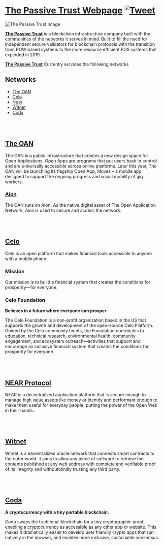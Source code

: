 # [The Passive Trust Webpage](https://thepassivetrust.com) [![Tweet](https://img.shields.io/twitter/url/http/shields.io.svg?style=social&logo=twitter)](https://twitter.com/thepassivetrust)





![The Passive Trust Image](https://i.imgur.com/WsdnOP3.png)

**[The Passive Trust](https://thepassivetrust.com)** is a blockchain infrastructure company built with the communities of the networks it serves in mind. Built to fill the need for independent secure validators for blockchain protocols with the transition from POW based systems to the more resource efficient POS systems that exploded in 2019.

**[The Passive Trust](https://thepassivetrust.com)** Currently services the following networks


## Networks

* [The OAN](#The-OAN)
* [Celo](#Celo-Protocol)
* [Near](#NEAR-Protocol)
* [Witnet](#Witnet)
* [Coda](#Coda)
<br /><br /><br /><br />




## [The OAN](https://theoan.com/)

The OAN is a public infrastructure that creates a new design space for Open Applications. Open Apps are programs that put users back in control and are universally accessible across online platforms. Later this year, The OAN will be launching its flagship Open App, Moves – a mobile app designed to support the ongoing progress and social mobility of gig workers.

### [Aion](https://aion.theoan.com/) 

The OAN runs on Aion. As the native digital asset of The Open Application Network, Aion is used to secure and access the network.
<br /><br /><br /><br />




## [Celo](https://celo.org/)

Celo is an open platform that makes financial tools accessible to anyone with a mobile phone

### Mission

Our mission is to build a financial system that creates the conditions for prosperity—for everyone.

### Celo Foundation

**Believes in a future where everyone can prosper**

The Celo Foundation is a non-profit organization based in the US that supports the growth and development of the open-source Celo Platform. Guided by the Celo community tenets, the Foundation contributes to education, technical research, environmental health, community engagement, and ecosystem outreach—activities that support and encourage an inclusive financial system that creates the conditions for prosperity for everyone.
<br /><br /><br /><br />




## [NEAR Protocol](https://near.org/)

NEAR is a decentralized application platform that is secure enough to manage high value assets like money or identity and performant enough to make them useful for everyday people, putting the power of the Open Web in their hands..
<br /><br /><br /><br />




## [Witnet](https://witnet.io/)

Witnet is a decentralized oracle network that connects smart contracts to the outer world. It aims to allow any piece of software to retrieve the contents published at any web address with complete and verifiable proof of its integrity and withoutblindly trusting any third party.
<br /><br /><br /><br />



## [Coda](https://codaprotocol.com/)

**A cryptocurrency with a tiny portable blockchain.**

Coda swaps the traditional blockchain for a tiny cryptographic proof, enabling a cryptocurrency as accessible as any other app or website. This makes it dramatically easier to develop user friendly crypto apps that run natively in the browser, and enables more inclusive, sustainable consensus.
